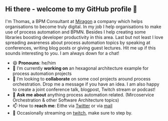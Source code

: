 ## Hi there - welcome to my GitHub profile 👋
I'm Thomas, a BPM Consultant at [Miragon](https://www.miragon.io) a company which helps organisations to become truly digital. In my job I help organisations to make use of process automation and BPMN. Besides I help creating some libraries boosting developer productivity in this area. Last but not least I love spreading awareness about process automation topics by speaking at conferences, writing blog posts or giving guest lectures. Hit me up if this sounds interesting to you. I am always down for a chat! 

- 😄 **Pronouns**: he/him
- 🔭 I’m currently **working on** an hexagonal architecture example for process automation projects
- 👯 I’m looking to **collaborate** on some cool projects around process orchestration. Drop me a message if you have an idea. I am also happy to create a joint conference talk, blogpost, Twitch stream or podcast! 
- 💬 **Ask me about** anything process automation related. (Mircoservice Orchestration & other Software Architecture topics) 
- 📫 How to **reach me**: Eithe via [Twitter](https://twitter.com/hafflgav) or via [mail](mailto:thomas@heinrichs.services)
- 🎥 Occasionally streaming on [twitch](https://twitter.com/hafflgav), make sure to step by. 

